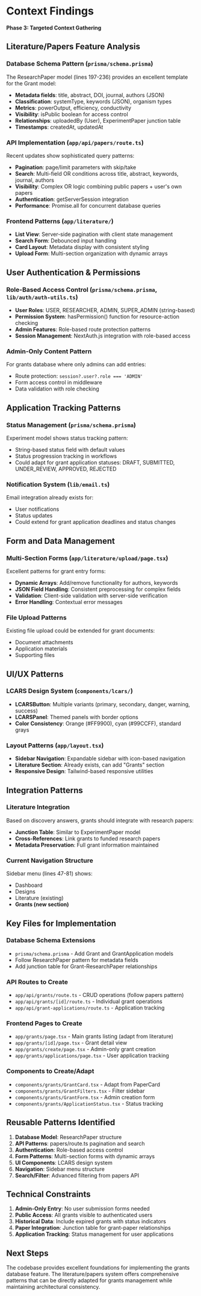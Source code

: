 # Context Findings

**Phase 3: Targeted Context Gathering**

## Literature/Papers Feature Analysis

### Database Schema Pattern (`prisma/schema.prisma`)

The ResearchPaper model (lines 197-236) provides an excellent template for the
Grant model:

- **Metadata fields**: title, abstract, DOI, journal, authors (JSON)
- **Classification**: systemType, keywords (JSON), organism types
- **Metrics**: powerOutput, efficiency, conductivity
- **Visibility**: isPublic boolean for access control
- **Relationships**: uploadedBy (User), ExperimentPaper junction table
- **Timestamps**: createdAt, updatedAt

### API Implementation (`app/api/papers/route.ts`)

Recent updates show sophisticated query patterns:

- **Pagination**: page/limit parameters with skip/take
- **Search**: Multi-field OR conditions across title, abstract, keywords,
  journal, authors
- **Visibility**: Complex OR logic combining public papers + user's own papers
- **Authentication**: getServerSession integration
- **Performance**: Promise.all for concurrent database queries

### Frontend Patterns (`app/literature/`)

- **List View**: Server-side pagination with client state management
- **Search Form**: Debounced input handling
- **Card Layout**: Metadata display with consistent styling
- **Upload Form**: Multi-section organization with dynamic arrays

## User Authentication & Permissions

### Role-Based Access Control (`prisma/schema.prisma`, `lib/auth/auth-utils.ts`)

- **User Roles**: USER, RESEARCHER, ADMIN, SUPER_ADMIN (string-based)
- **Permission System**: hasPermission() function for resource-action checking
- **Admin Features**: Role-based route protection patterns
- **Session Management**: NextAuth.js integration with role-based access

### Admin-Only Content Pattern

For grants database where only admins can add entries:

- Route protection: `session?.user?.role === 'ADMIN'`
- Form access control in middleware
- Data validation with role checking

## Application Tracking Patterns

### Status Management (`prisma/schema.prisma`)

Experiment model shows status tracking pattern:

- String-based status field with default values
- Status progression tracking in workflows
- Could adapt for grant application statuses: DRAFT, SUBMITTED, UNDER_REVIEW,
  APPROVED, REJECTED

### Notification System (`lib/email.ts`)

Email integration already exists for:

- User notifications
- Status updates
- Could extend for grant application deadlines and status changes

## Form and Data Management

### Multi-Section Forms (`app/literature/upload/page.tsx`)

Excellent patterns for grant entry forms:

- **Dynamic Arrays**: Add/remove functionality for authors, keywords
- **JSON Field Handling**: Consistent preprocessing for complex fields
- **Validation**: Client-side validation with server-side verification
- **Error Handling**: Contextual error messages

### File Upload Patterns

Existing file upload could be extended for grant documents:

- Document attachments
- Application materials
- Supporting files

## UI/UX Patterns

### LCARS Design System (`components/lcars/`)

- **LCARSButton**: Multiple variants (primary, secondary, danger, warning,
  success)
- **LCARSPanel**: Themed panels with border options
- **Color Consistency**: Orange (#FF9900), cyan (#99CCFF), standard grays

### Layout Patterns (`app/layout.tsx`)

- **Sidebar Navigation**: Expandable sidebar with icon-based navigation
- **Literature Section**: Already exists, can add "Grants" section
- **Responsive Design**: Tailwind-based responsive utilities

## Integration Patterns

### Literature Integration

Based on discovery answers, grants should integrate with research papers:

- **Junction Table**: Similar to ExperimentPaper model
- **Cross-References**: Link grants to funded research papers
- **Metadata Preservation**: Full grant information maintained

### Current Navigation Structure

Sidebar menu (lines 47-81) shows:

- Dashboard
- Designs
- Literature (existing)
- **Grants (new section)**

## Key Files for Implementation

### Database Schema Extensions

- `prisma/schema.prisma` - Add Grant and GrantApplication models
- Follow ResearchPaper pattern for metadata fields
- Add junction table for Grant-ResearchPaper relationships

### API Routes to Create

- `app/api/grants/route.ts` - CRUD operations (follow papers pattern)
- `app/api/grants/[id]/route.ts` - Individual grant operations
- `app/api/grant-applications/route.ts` - Application tracking

### Frontend Pages to Create

- `app/grants/page.tsx` - Main grants listing (adapt from literature)
- `app/grants/[id]/page.tsx` - Grant detail view
- `app/grants/create/page.tsx` - Admin-only grant creation
- `app/grants/applications/page.tsx` - User application tracking

### Components to Create/Adapt

- `components/grants/GrantCard.tsx` - Adapt from PaperCard
- `components/grants/GrantFilters.tsx` - Filter sidebar
- `components/grants/GrantForm.tsx` - Admin creation form
- `components/grants/ApplicationStatus.tsx` - Status tracking

## Reusable Patterns Identified

1. **Database Model**: ResearchPaper structure
2. **API Patterns**: papers/route.ts pagination and search
3. **Authentication**: Role-based access control
4. **Form Patterns**: Multi-section forms with dynamic arrays
5. **UI Components**: LCARS design system
6. **Navigation**: Sidebar menu structure
7. **Search/Filter**: Advanced filtering from papers API

## Technical Constraints

1. **Admin-Only Entry**: No user submission forms needed
2. **Public Access**: All grants visible to authenticated users
3. **Historical Data**: Include expired grants with status indicators
4. **Paper Integration**: Junction table for grant-paper relationships
5. **Application Tracking**: Status management for user applications

## Next Steps

The codebase provides excellent foundations for implementing the grants database
feature. The literature/papers system offers comprehensive patterns that can be
directly adapted for grants management while maintaining architectural
consistency.

